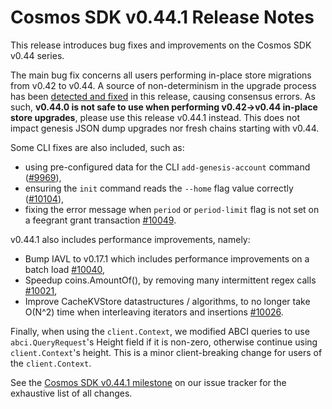 # Cosmos SDK v0.44.1 Release Notes

This release introduces bug fixes and improvements on the Cosmos SDK v0.44 series.

The main bug fix concerns all users performing in-place store migrations from v0.42 to v0.44. A source of non-determinism in the upgrade process has been [detected and fixed](https://github.com/cosmos/cosmos-sdk/pull/10189) in this release, causing consensus errors. As such, **v0.44.0 is not safe to use when performing v0.42->v0.44 in-place store upgrades**, please use this release v0.44.1 instead. This does not impact genesis JSON dump upgrades nor fresh chains starting with v0.44.

Some CLI fixes are also included, such as:

- using pre-configured data for the CLI `add-genesis-account` command ([\#9969](https://github.com/cosmos/cosmos-sdk/pull/9969)),
- ensuring the `init` command reads the `--home` flag value correctly ([#10104](https://github.com/cosmos/cosmos-sdk/pull/10104)),
- fixing the error message when `period` or `period-limit` flag is not set on a feegrant grant transaction [\#10049](https://github.com/cosmos/cosmos-sdk/issues/10049).

v0.44.1 also includes performance improvements, namely:

- Bump IAVL to v0.17.1 which includes performance improvements on a batch load [\#10040](https://github.com/cosmos/cosmos-sdk/pull/10040),
- Speedup coins.AmountOf(), by removing many intermittent regex calls [\#10021](https://github.com/cosmos/cosmos-sdk/pull/10021),
- Improve CacheKVStore datastructures / algorithms, to no longer take O(N^2) time when interleaving iterators and insertions [\#10026](https://github.com/cosmos/cosmos-sdk/pull/10026).

Finally, when using the `client.Context`, we modified ABCI queries to use `abci.QueryRequest`'s Height field if it is non-zero, otherwise continue using `client.Context`'s height. This is a minor client-breaking change for users of the `client.Context`.

See the [Cosmos SDK v0.44.1 milestone](https://github.com/cosmos/cosmos-sdk/milestone/56?closed=1) on our issue tracker for the exhaustive list of all changes.
